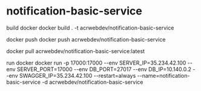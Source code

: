 # notification-basic-service

build docker
docker build . -t acrwebdev/notification-basic-service

docker push
docker push acrwebdev/notification-basic-service

docker pull acrwebdev/notification-basic-service:latest

run docker
docker run -p 17000:17000 --env SERVER_IP=35.234.42.100 --env SERVER_PORT=17000 --env DB_PORT=27017 --env DB_IP=10.140.0.2 --env SWAGGER_IP=35.234.42.100 --restart=always --name=notification-basic-service -d acrwebdev/notification-basic-service
